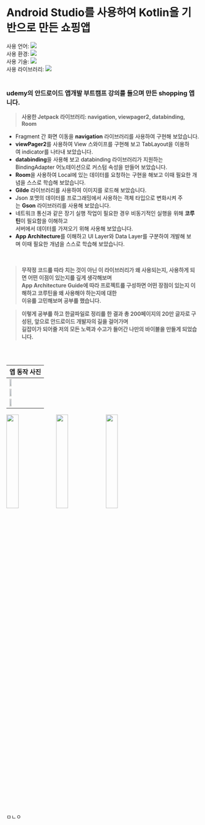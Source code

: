 # Android Studio를 사용하여 Kotlin을 기반으로 만든 쇼핑앱

사용 언어:  <img src="https://img.shields.io/badge/Kotlin-7F52FF?style=flat&logo=Kotlin&logoColor=white"/>  
사용 환경:  <img src="https://img.shields.io/badge/Android Studio-3DDC84?style=flat&logo=Android Studio&logoColor=white"/>  
사용 기술:  <img src="https://img.shields.io/badge/Firebase-FFCA28?style=flat&logo=Firebase&logoColor=white"/>  
사용 라이브러리:  <img src="https://img.shields.io/badge/Jetpack Compose-4285F4?style=flat&logo=Jetpack Compose&logoColor=white"/>
<br></br>
### udemy의 안드로이드 앱개발 부트캠프 강의를 들으며 만든 shopping 앱니다.

>**사용한 Jetpack 라이브러리: navigation, viewpager2, databinding, Room**   
* Fragment 간 화면 이동을 **navigation** 라이브러리를 사용하여 구현해 보았습니다.  
* **viewPager2**를 사용하여 View 스와이프를 구현해 보고 TabLayout을 이용하여 indicator를 나타내 보았습니다.  
* **databinding**을 사용해 보고 databinding 라이브러리가 지원하는 BindingAdapter 어노테이션으로 커스텀 속성을 만들어 보았습니다.  
* **Room**을 사용하여 Local에 있는 데이터를 요청하는 구현을 해보고 이때 필요한 개념을 스스로 학습해 보았습니다.  
* **Gilde** 라이브러리를 사용하여 이미지를 로드해 보았습니다.  
* Json 포맷의 데이터를 프로그래밍에서 사용하는 객체 타입으로 변화시켜 주는 **Gson** 라이브러리를 사용해 보았습니다.  
* 네트워크 통신과 같은 장기 실행 작업이 필요한 경우 비동기적인 실행을 위해 **코루틴**이 필요함을 이해하고  
서버에서 데이터를 가져오기 위해 사용해 보았습니다.    
* **App Architecture**를 이해하고 UI Layer와 Data Layer를 구분하여 개발해 보며 이때 필요한 개념을 스스로 학습해 보았습니다.       
<br></br>
>**무작정 코드를 따라 치는 것이 아닌 이 라이브러리가 왜 사용되는지, 사용하게 되면 어떤 이점이 있는지를 깊게 생각해보며  
App Architecture Guide에 따라 프로젝트를 구성하면 어떤 장점이 있는지 이해하고 코루틴을 왜 사용해야 하는지에 대한  
이유를 고민해보며 공부를 했습니다.**

>**이렇게 공부를 하고 한글파일로 정리를 한 결과 총 200페이지의 20만 글자로 구성된, 앞으로 안드로이드 개발자의 길을 걸어가며  
길잡이가 되어줄 저의 모든 노력과 수고가 들어간 나만의 바이블을 만들게 되었습니다.**  

<br></br>

|앱 동작 사진|
|----|
|<img width="25%" src="https://user-images.githubusercontent.com/95847909/215723226-6636edd3-4477-4ce5-9ae4-d0325e9cf9e1.jpg"/>|
<img width="25%" src="https://user-images.githubusercontent.com/95847909/215723236-1c5da8c1-6436-44de-9540-6e8675ffcd5e.jpg"/>|
<img width="25%" src="https://user-images.githubusercontent.com/95847909/215723245-f8803586-6e04-45bb-8c87-797706d7ec7a.jpg"/>|
<img width="25%" src="https://user-images.githubusercontent.com/95847909/215723247-ca199c6e-6ea2-4539-b336-46832270fbfc.jpg"/>
<img width="25%" src="https://user-images.githubusercontent.com/95847909/215723252-680ae889-6279-4ae4-b0ed-36bf3dc2be79.jpg"/>
<img width="25%" src="https://user-images.githubusercontent.com/95847909/215723254-4d126ead-f065-46d1-ae2c-b1c5f681a21f.jpg"/>

<br></br>

ㅁㄴㅇ
